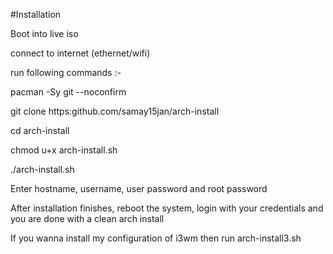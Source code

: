 #Installation

Boot into live iso

connect to internet (ethernet/wifi)

run following commands :-

pacman -Sy git --noconfirm

git clone https:github.com/samay15jan/arch-install

cd arch-install

chmod u+x arch-install.sh

./arch-install.sh

Enter hostname, username, user password and root password 

After installation finishes, reboot the system, login with your credentials and you are done with a clean arch install 

If you wanna install my configuration of i3wm then run arch-install3.sh 
